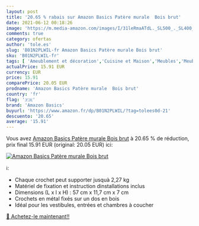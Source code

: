 ```yaml
---
layout: post
title: '20.65 % rabais sur Amazon Basics Patère murale  Bois brut'
date: 2021-06-12 00:18:26
image: 'https://m.media-amazon.com/images/I/31leRmaATdL._SL500_._SL400_.jpg'
comments: true
category: ofertas
author: 'tole.es'
slug: 'B01N2PLWIL-fr Amazon Basics Patère murale Bois brut'
sku: 'B01N2PLWIL-fr'
tags: [ 'Ameublement et décoration','Cuisine et Maison','Meubles','Meubles pour entrée','Patères portemanteaux pour entrée','amazon basics', ]
actualPrice: 15.91 EUR
currency: EUR
price: 15.91
comparePrice: 20.05 EUR
prodname: 'Amazon Basics Patère murale  Bois brut'
country: 'fr'
flag: '🇫🇷'
brand: 'Amazon Basics'
buyurl: 'https://www.amazon.fr/dp/B01N2PLWIL/?tag=tolees0d-21'
descuento: '20.65'
average: '15.91'
---
```


Vous avez [Amazon Basics Patère murale  Bois brut](https://www.amazon.fr/dp/B01N2PLWIL/?tag=tolees0d-21)  à  20.65 % de réduction, prix final  15.91 EUR (original: 20.05 EUR) ici:

[![Amazon Basics Patère murale  Bois brut](https://m.media-amazon.com/images/I/31leRmaATdL._SL500_._SL400_.jpg)](https://www.amazon.fr/dp/B01N2PLWIL/?tag=tolees0d-21)

ℹ️:

- Chaque crochet peut supporter jusquà 2,27 kg
- Matériel de fixation et instruction dinstallations inclus
- Dimensions (L x l x H) : 57 cm x 11,7 cm x 7 cm
- Crochets en métal fixés sur un dos en bois
- Idéal pour les vestibules, entrées et chambres à coucher

[🛒 Achetez-le maintenant!!](https://www.amazon.fr/dp/B01N2PLWIL/?tag=tolees0d-21)

